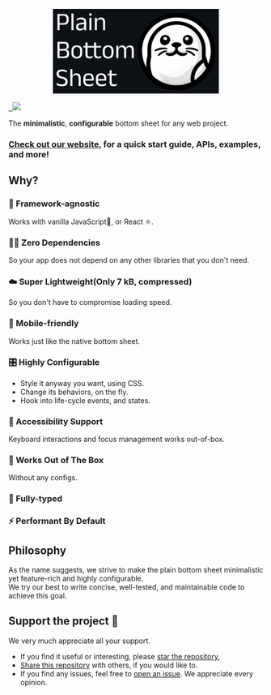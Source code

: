 <p align="center">
  <a href="https://plain-bottom-sheet-pbs-docs.vercel.app/">
    <img src="./documents/assets/header.png" width="328" height="167">
  </a>
</p>

<a href="https://bundlejs.com/?q=plain-bottom-sheet-core@0.4.1" target="\_parent">
  <img alt="" src="https://deno.bundlejs.com/badge?q=plain-bottom-sheet-core@0.4.1&badge=detailed" />
</a>

<a href="https://bundlejs.com/?q=@plainsheet/react-plain-bottom-sheet@0.0.1" target="\_parent">
  <img alt="" src="https://deno.bundlejs.com/badge?q=@plainsheet/react-plain-bottom-sheet@0.0.1" />
</a>

<a href="https://codecov.io/gh/PeterByun/plain-bottom-sheet" > 
 <img src="https://codecov.io/gh/PeterByun/plain-bottom-sheet/graph/badge.svg?token=WFHGUAI3GC"/> 
</a>

The **minimalistic**, **configurable** bottom sheet for any web project.

### [Check out our website](https://plain-bottom-sheet-pbs-docs.vercel.app/), for a quick start guide, APIs, examples, and more!

## Why?

### 🧩 Framework-agnostic

Works with vanilla JavaScript🍦, or React ⚛️.

### ⛓️‍💥 Zero Dependencies

So your app does not depend on any other libraries that you don't need.

### ☁️ Super Lightweight(Only 7 kB, compressed)

So you don't have to compromise loading speed.

### 📱 Mobile-friendly

Works just like the native bottom sheet.

### 🎛 Highly Configurable

- Style it anyway you want, using CSS.
- Change its behaviors, on the fly.
- Hook into life-cycle events, and states.

### 🦮 Accessibility Support

Keyboard interactions and focus management works out-of-box.

### 🍰 Works Out of The Box

Without any configs.

### 🦾 Fully-typed

### ⚡️ Performant By Default

## Philosophy

As the name suggests, we strive to make the plain bottom sheet minimalistic yet feature-rich and highly configurable.  
We try our best to write concise, well-tested, and maintainable code to achieve this goal.

## Support the project 🤍

We very much appreciate all your support.

- If you find it useful or interesting, please [star the repository](https://github.com/plainsheet/plain-bottom-sheet/stargazers),
- [Share this repository](https://github.com/plainsheet/plain-bottom-sheet?tab=readme-ov-file) with others, if you would like to.
- If you find any issues, feel free to [open an issue](https://github.com/plainsheet/plain-bottom-sheet/issues). We appreciate every opinion.
